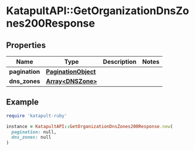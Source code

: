 # KatapultAPI::GetOrganizationDnsZones200Response

## Properties

| Name | Type | Description | Notes |
| ---- | ---- | ----------- | ----- |
| **pagination** | [**PaginationObject**](PaginationObject.md) |  |  |
| **dns_zones** | [**Array&lt;DNSZone&gt;**](DNSZone.md) |  |  |

## Example

```ruby
require 'katapult-ruby'

instance = KatapultAPI::GetOrganizationDnsZones200Response.new(
  pagination: null,
  dns_zones: null
)
```

